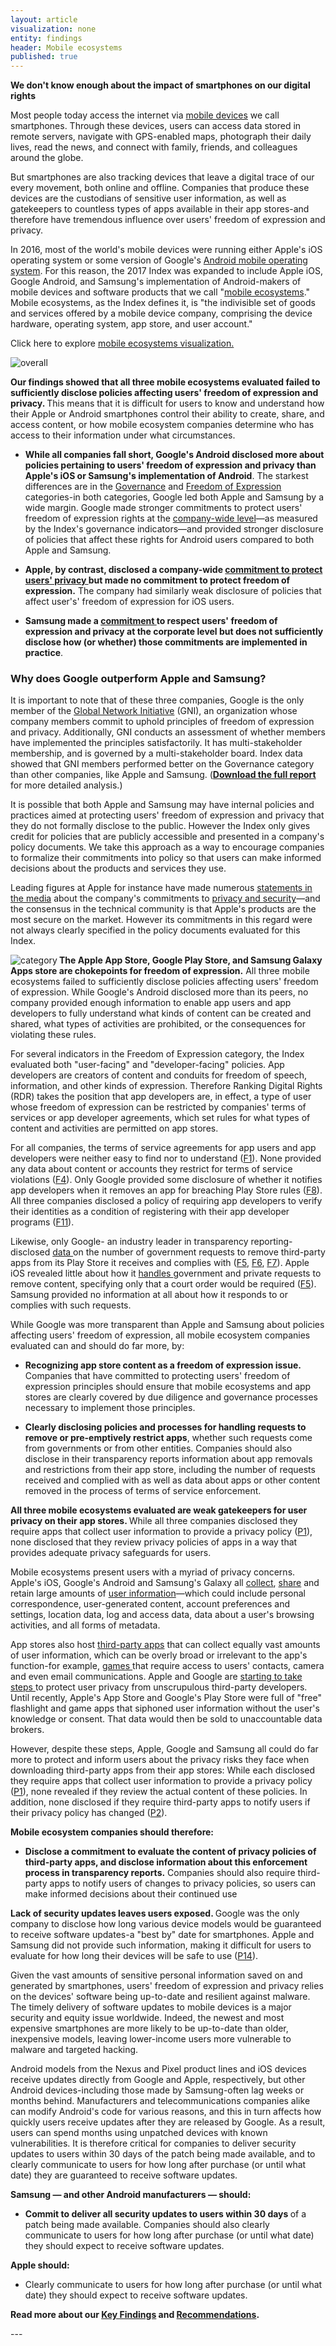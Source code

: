 ```yaml
---
layout: article
visualization: none
entity: findings
header: Mobile ecosystems
published: true
---
```

<strong>We don't know enough about the impact of smartphones on our digital rights </strong>
<p>Most people today access the internet via <a href="https://techcrunch.com/2016/08/18/gartner-androids-smartphone-marketshare-hit-86-2-in-q2/">mobile devices</a> we call smartphones. Through these devices, users can access data stored in remote servers, navigate with GPS-enabled maps, photograph their daily lives, read the news, and connect with family, friends, and colleagues around the globe.</p>
<p>But smartphones are also tracking devices that leave a digital trace of our every movement, both online and offline. Companies that produce these devices are the custodians of sensitive user information, as well as gatekeepers to countless types of apps available in their app stores-and therefore have tremendous influence over users' freedom of expression and privacy. </p>
<p>In 2016, most of the world's mobile devices were running either Apple's iOS operating system or some version of Google's <a href="https://www.statista.com/statistics/236027/global-smartphone-os-market-share-of-android/">Android mobile operating system</a>. For this reason, the 2017 Index was expanded to include Apple iOS, Google Android, and Samsung's implementation of Android-makers of mobile devices and software products that we call "<a href="https://rankingdigitalrights.org/2016/09/15/what-are-mobile-ecosystems/">mobile ecosystems</a>." Mobile ecosystems, as the Index defines it, is "the indivisible set of goods and services offered by a mobile device company, comprising the device hardware, operating system, app store, and user account."</p>
<p><span style="font-weight: 400;">Click here to explore </span><a href="https://rankingdigitalrights.org/index2017/services/mobileeco"><span style="font-weight: 400;">mobile ecosystems visualization.</span></a></p>
<p><img src="/index2017//assets/graphics/content/MEOverallscores.png" alt="overall" ></p>
<p><strong>Our findings showed that all three mobile ecosystems evaluated failed to sufficiently disclose policies affecting users' freedom of expression and privacy. </strong>This means that it is difficult for users to know and understand how their Apple or Android smartphones control their ability to create, share, and access content, or how mobile ecosystem companies determine who has access to their information under what circumstances.</p>

<ul>
<li><strong>While all companies fall short, Google's Android disclosed more about policies pertaining to users' freedom of expression and privacy than Apple's iOS or Samsung's implementation of Android</strong>. The starkest differences are in the <a href="https://rankingdigitalrights.org/2017-indicators/#G">Governance</a> and <a href="https://rankingdigitalrights.org/2017-indicators/#F">Freedom of Expression</a> categories-in both categories, Google led both Apple and Samsung by a wide margin. Google made stronger commitments to protect users' freedom of expression rights at the <a href="https://abc.xyz/investor/other/google-code-of-conduct.html">company-wide level</a>—as measured by the Index's governance indicators—and provided stronger disclosure of policies that affect these rights for Android users compared to both Apple and Samsung.</li>
</ul>
<ul>
<li><strong>Apple, by contrast, disclosed a company-wide </strong><a href="http://www.apple.com/lae/privacy/"><strong>commitment to protect users' privacy </strong></a><strong>but made no commitment to protect freedom of expression.</strong> The company had similarly weak disclosure of policies that affect user's' freedom of expression for iOS users.</li>
</ul>
<ul>
<li><strong>Samsung made a </strong><a href="http://www.samsung.com/us/aboutsamsung/sustainability/sustainabilityreports/download/2016/business-conduct-guidelines-eng-2016.pdf"><strong>commitment </strong></a><strong>to respect users' freedom of expression and privacy at the corporate level but does not sufficiently disclose how (or whether) those commitments are implemented in practice</strong>.</li>
</ul>
<h3>Why does Google outperform Apple and Samsung? </h3>
<p>It is important to note that of these three companies, Google is the only member of the <a href="https://www.globalnetworkinitiative.org/">Global Network Initiative</a> (GNI), an organization whose company members commit to uphold principles of freedom of expression and privacy. Additionally, GNI conducts an assessment of whether members have implemented the principles satisfactorily. It has multi-stakeholder membership, and is governed by a multi-stakeholder board. Index data showed that GNI members performed better on the Governance category than other companies, like Apple and Samsung. (<a href="https://rankingdigitalrights.org/index2017/download/"><strong>Download the full report </strong></a> for more detailed analysis.)</p>
<p>It is possible that both Apple and Samsung may have internal policies and practices aimed at protecting users' freedom of expression and privacy that they do not formally disclose to the public. However the Index only gives credit for policies that are publicly accessible and presented in a company's policy documents. We take this approach as a way to encourage companies to formalize their commitments into policy so that users can make informed decisions about the products and services they use.</p>
<p>Leading figures at Apple for instance have made numerous <a href="http://fortune.com/2016/06/13/apple-wwdc-event-privacy/">statements in the media</a> about the company's commitments to <a href="https://www.wired.com/2015/06/apples-latest-selling-point-little-knows/.">privacy and security</a>—and the consensus in the technical community is that Apple's products are the most secure on the market. However its commitments in this regard were not always clearly specified in the policy documents evaluated for this Index.</p>
<p><img src="/index2017/assets/graphics/content/MEcategoryscores.png" alt="category" align="left" ></p>
<p><strong>The Apple App Store, Google Play Store, and Samsung Galaxy Apps store are chokepoints for freedom of expression.</strong> All three mobile ecosystems failed to sufficiently disclose policies affecting users' freedom of expression. While Google's Android disclosed more than its peers, no company provided enough information to enable app users and app developers to fully understand what kinds of content can be created and shared, what types of activities are prohibited, or the consequences for violating these rules.</p>
<p>For several indicators in the Freedom of Expression category, the Index evaluated both "user-facing" and "developer-facing" policies. App developers are creators of content and conduits for freedom of speech, information, and other kinds of expression. Therefore Ranking Digital Rights (RDR) takes the position that app developers are, in effect, a type of user whose freedom of expression can be restricted by companies' terms of services or app developer agreements, which set rules for what types of content and activities are permitted on app stores.
</p>
<p>For all companies, the terms of service agreements for app users and app developers were neither easy to find nor to understand (<a href="https://rankingdigitalrights.org/2017-indicators/#F1">F1</a>). None provided any data about content or accounts they restrict for terms of service violations (<a href="https://rankingdigitalrights.org/2017-indicators/#F4.">F4</a>). Only Google provided some disclosure of whether it notifies app developers when it removes an app for breaching Play Store rules (<a href="https://rankingdigitalrights.org/2017-indicators/#F8">F8</a>). All three companies disclosed a policy of requiring app developers to verify their identities as a condition of registering with their app developer programs (<a href="https://rankingdigitalrights.org/2017-indicators/#F11">F11</a>).</p>
<p>Likewise, only Google- an industry leader in transparency reporting- disclosed <a href="https://www.google.com/transparencyreport/removals/government.">data </a>on the number of government requests to remove third-party apps from its Play Store it receives and complies with (<a href="https://rankingdigitalrights.org/2017-indicators/#F5">F5</a>, <a href="https://rankingdigitalrights.org/2017-indicators/#F6">F6</a>, <a href="https://rankingdigitalrights.org/2017-indicators/#F7">F7</a>). Apple iOS revealed little about how it <a href="http://www.apple.com/legal/privacy/law-enforcement-guidelines-us.pdf">handles </a>government and private requests to remove content, specifying only that a court order would be required (<a href="https://rankingdigitalrights.org/index2017/indicatiors/#F5">F5</a>). Samsung provided no information at all about how it responds to or complies with such requests.</p>
<p>While Google was more transparent than Apple and Samsung about policies affecting users' freedom of expression, all mobile ecosystem companies evaluated can and should do far more, by: </p>
<ul>
<li><strong>Recognizing app store content as a freedom of expression issue.</strong> Companies that have committed to protecting users' freedom of expression principles should ensure that mobile ecosystems and app stores are clearly covered by due diligence and governance processes necessary to implement those principles.</li>
</ul>
<ul>
<li><strong>Clearly disclosing policies and processes for handling requests to remove or pre-emptively restrict apps</strong>, whether such requests come from governments or from other entities. Companies should also disclose in their transparency reports information about app removals and restrictions from their app store, including the number of requests received and complied with as well as data about apps or other content removed in the process of terms of service enforcement.</li>
</ul>
<p><strong>All three mobile ecosystems evaluated are weak gatekeepers for user privacy on their app stores. </strong>While all three companies disclosed they require apps that collect user information to provide a privacy policy (<a href="https://rankingdigitalrights.org/2017-indicators/#P1">P1</a>), none disclosed that they review privacy policies of apps in a way that provides adequate privacy safeguards for users.</p>
<p>Mobile ecosystems present users with a myriad of privacy concerns. Apple's iOS, Google's Android and Samsung's Galaxy all <a href="https://rankingdigitalrights.org/2017-indicators/#P3">collect</a>, <a href="https://rankingdigitalrights.org/2017-indicators/#P4">share</a> and retain large amounts of <a href="https://rankingdigitalrights.org/2017-indicators/#userinformation">user information</a>—which could include personal correspondence, user-generated content, account preferences and settings, location data, log and access data, data about a user's browsing activities, and all forms of metadata.</p>
<p>App stores also host <a href="https://rankingdigitalrights.org/2017-indicators/#app">third-party apps</a> that can collect equally vast amounts of user information, which can be overly broad or irrelevant to the app's function-for example, <a href="https://www.cnet.com/news/pokemon-go-gotta-catch-all-your-personal-data/">games </a>that require access to users' contacts, camera and even email communications. Apple and Google are <a href="http://www.usatoday.com/story/tech/columnist/komando/2014/11/14/free-apps-privacy/18759109/">starting to take steps </a>to protect user privacy from unscrupulous third-party developers. Until recently, Apple's App Store and Google's Play Store were full of "free" flashlight and game apps that siphoned user information without the user's knowledge or consent. That data would then be sold to unaccountable data brokers. </p>
<p>However, despite these steps, Apple, Google and Samsung all could do far more to protect and inform users about the privacy risks they face when downloading third-party apps from their app stores: While each disclosed they require apps that collect user information to provide a privacy policy (<a href="https://rankingdigitalrights.org/2017-indicators/#P1">P1</a>), none revealed if they review the actual content of these policies. In addition, none disclosed if they require third-party apps to notify users if their privacy policy has changed (<a href="https://rankingdigitalrights.org/2017-indicators/#P2">P2</a>).</p>
<strong>Mobile ecosystem companies should therefore:</strong>
<ul>
<li><strong>Disclose a commitment to evaluate the content of privacy policies of third-party apps, and disclose information about this enforcement process in transparency reports.</strong> Companies should also require third-party apps to notify users of changes to privacy policies, so users can make informed decisions about their continued use</li>
</ul>
<p><strong>Lack of security updates leaves users exposed. </strong>Google was the only company to disclose how long various device models would be guaranteed to receive software updates-a "best by" date for smartphones. Apple and Samsung did not provide such information, making it difficult for users to evaluate for how long their devices will be safe to use (<a href="https://rankingdigitalrights.org/2017-indicators/#P14">P14</a>).</p>
<p>Given the vast amounts of sensitive personal information saved on and generated by smartphones, users' freedom of expression and privacy relies on the devices' software being up-to-date and resilient against malware. The timely delivery of software updates to mobile devices is a major security and equity issue worldwide. Indeed, the newest and most expensive smartphones are more likely to be up-to-date than older, inexpensive models, leaving lower-income users more vulnerable to malware and targeted hacking.</p>
<p>Android models from the Nexus and Pixel product lines and iOS devices receive updates directly from Google and Apple, respectively, but other Android devices-including those made by Samsung-often lag weeks or months behind. Manufacturers and telecommunications companies alike can modify Android's code for various reasons, and this in turn affects how quickly users receive updates after they are released by Google. As a result, users can spend months using unpatched devices with known vulnerabilities. It is therefore critical for companies to deliver security updates to users within 30 days of the patch being made available, and to clearly communicate to users for how long after purchase (or until what date) they are guaranteed to receive software updates.</p>
<p><strong>Samsung — and other Android manufacturers — should: </strong></p>
<ul>
<li><strong>Commit to deliver all security updates to users within 30 days </strong>of a patch being made available. Companies should also clearly communicate to users for how long after purchase (or until what date) they should expect to receive software updates.</li>
</ul>
<p><strong>Apple should:</strong></p>
<ul>
<li>Clearly communicate to users for how long after purchase (or until what date) they should expect to receive software updates.</li>
</ul>
<p><strong>Read more about our <a href="https://rankingdigitalrights.org/findings/keyfindings">Key Findings</a> and <a href="https://rankingdigitalrights.org/findings/recommendations">Recommendations</a>.</strong></p>
---
